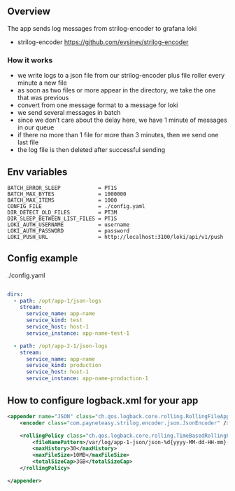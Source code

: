 ## Overview

The app sends log messages from strilog-encoder to grafana loki

* strilog-encoder https://github.com/evsinev/strilog-encoder

### How it works

* we write logs to a json file from our strilog-encoder plus file roller every minute a new file
* as soon as two files or more appear in the directory, we take the one that was previous
* convert from one message format to a message for loki
* we send several messages in batch
* since we don’t care about the delay here, we have 1 minute of messages in our queue
* if there no more than 1 file for more than 3 minutes, then we send one last file
* the log file is then deleted after successful sending

## Env variables

```shell
BATCH_ERROR_SLEEP            = PT1S
BATCH_MAX_BYTES              = 1000000
BATCH_MAX_ITEMS              = 1000
CONFIG_FILE                  = ./config.yaml
DIR_DETECT_OLD_FILES         = PT3M
DIR_SLEEP_BETWEEN_LIST_FILES = PT1S
LOKI_AUTH_USERNAME           = username
LOKI_AUTH_PASSWORD           = password
LOKI_PUSH_URL                = http://localhost:3100/loki/api/v1/push
```
## Config example

./config.yaml

```yaml

dirs:
  - path: /opt/app-1/json-logs
    stream:
      service_name: app-name
      service_kind: test
      service_host: host-1
      service_instance: app-name-test-1

  - path: /opt/app-2-1/json-logs
    stream:
      service_name: app-name
      service_kind: production
      service_host: host-1
      service_instance: app-name-production-1
```
    
## How to configure logback.xml for your app

```xml
<appender name="JSON" class="ch.qos.logback.core.rolling.RollingFileAppender">
    <encoder class="com.payneteasy.strilog.encoder.json.JsonEncoder" />

    <rollingPolicy class="ch.qos.logback.core.rolling.TimeBasedRollingPolicy">
        <fileNamePattern>/var/log/app-1-json/json-%d{yyyy-MM-dd-HH-mm}-%3i.json</fileNamePattern>
        <maxHistory>30</maxHistory>
        <maxFileSize>10MB</maxFileSize>
        <totalSizeCap>3GB</totalSizeCap>
    </rollingPolicy>

</appender>
```
